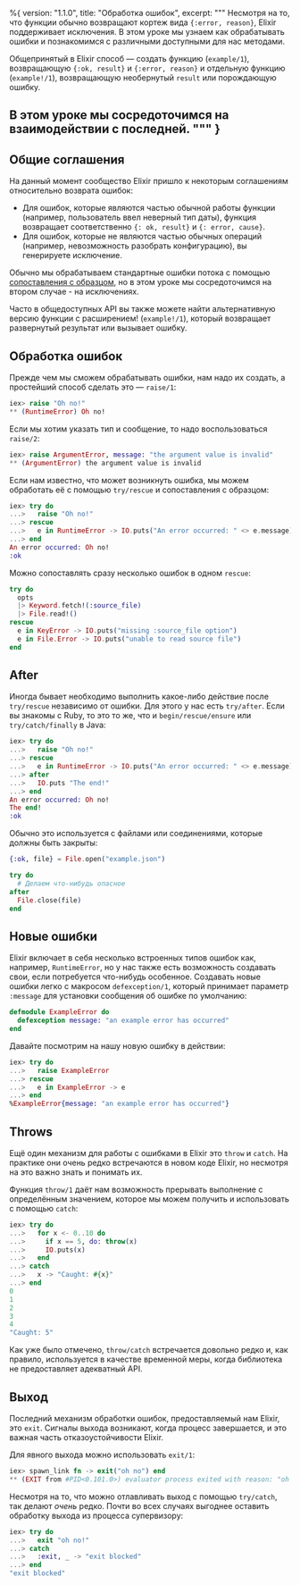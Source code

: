 %{
  version: "1.1.0",
  title: "Обработка ошибок",
  excerpt: """
  Несмотря на то, что функции обычно возвращают кортеж вида `{:error, reason}`, Elixir поддерживает исключения. В этом уроке мы узнаем как обрабатывать ошибки и познакомимся с различными доступными для нас методами.

  Общепринятый в Elixir способ &mdash; создать функцию (`example/1`), возвращающую `{:ok, result}` и `{:error, reason}` и отдельную функцию (`example!/1`), возвращающую необернутый `result` или порождающую ошибку.

  В этом уроке мы сосредоточимся на взаимодействии с последней.
  """
}
---

## Общие соглашения

На данный момент сообщество Elixir пришло к некоторым соглашениям относительно возврата ошибок:

* Для ошибок, которые являются частью обычной работы функции (например, пользователь ввел неверный тип даты), функция возвращает соответственно `{: ok, result}` и `{: error, cause}`.
* Для ошибок, которые не являются частью обычных операций (например, невозможность разобрать конфигурацию), вы генерируете исключение.

Обычно мы обрабатываем стандартные ошибки потока с помощью [сопоставления с образцом](/ru/lessons/basics/pattern_matching), но в этом уроке мы сосредоточимся на втором случае - на исключениях.

Часто в общедоступных API вы также можете найти альтернативную версию функции с расширением! (`example!/1`), который возвращает развернутый результат или вызывает ошибку.

## Обработка ошибок

Прежде чем мы сможем обрабатывать ошибки, нам надо их создать, а простейший способ сделать это &mdash; `raise/1`:

```elixir
iex> raise "Oh no!"
** (RuntimeError) Oh no!
```

Если мы хотим указать тип и сообщение, то надо воспользоваться `raise/2`:

```elixir
iex> raise ArgumentError, message: "the argument value is invalid"
** (ArgumentError) the argument value is invalid
```

Если нам известно, что может возникнуть ошибка, мы можем обработать её с помощью `try/rescue` и сопоставления с образцом:

```elixir
iex> try do
...>   raise "Oh no!"
...> rescue
...>   e in RuntimeError -> IO.puts("An error occurred: " <> e.message)
...> end
An error occurred: Oh no!
:ok
```

Можно сопоставлять сразу несколько ошибок в одном `rescue`:

```elixir
try do
  opts
  |> Keyword.fetch!(:source_file)
  |> File.read!()
rescue
  e in KeyError -> IO.puts("missing :source_file option")
  e in File.Error -> IO.puts("unable to read source file")
end
```

## After

Иногда бывает необходимо выполнить какое-либо действие после `try/rescue` независимо от ошибки.
Для этого у нас есть `try/after`.
Если вы знакомы с Ruby, то это то же, что и `begin/rescue/ensure` или `try/catch/finally` в Java:

```elixir
iex> try do
...>   raise "Oh no!"
...> rescue
...>   e in RuntimeError -> IO.puts("An error occurred: " <> e.message)
...> after
...>   IO.puts "The end!"
...> end
An error occurred: Oh no!
The end!
:ok
```

Обычно это используется с файлами или соединениями, которые должны быть закрыты:

```elixir
{:ok, file} = File.open("example.json")

try do
  # Делаем что-нибудь опасное
after
  File.close(file)
end
```

## Новые ошибки

Elixir включает в себя несколько встроенных типов ошибок как, например, `RuntimeError`, но у нас также есть возможность создавать свои, если потребуется что-нибудь особенное.
Создавать новые ошибки легко с макросом `defexception/1`, который принимает параметр `:message` для установки сообщения об ошибке по умолчанию:

```elixir
defmodule ExampleError do
  defexception message: "an example error has occurred"
end
```

Давайте посмотрим на нашу новую ошибку в действии:

```elixir
iex> try do
...>   raise ExampleError
...> rescue
...>   e in ExampleError -> e
...> end
%ExampleError{message: "an example error has occurred"}
```

## Throws

Ещё один механизм для работы с ошибками в Elixir это `throw` и `catch`.
На практике они очень редко встречаются в новом коде Elixir, но несмотря на это важно знать и понимать их.

Функция `throw/1` даёт нам возможность прерывать выполнение с определённым значением, которое мы можем получить и использовать с помощью `catch`:

```elixir
iex> try do
...>   for x <- 0..10 do
...>     if x == 5, do: throw(x)
...>     IO.puts(x)
...>   end
...> catch
...>   x -> "Caught: #{x}"
...> end
0
1
2
3
4
"Caught: 5"
```

Как уже было отмечено, `throw/catch` встречается довольно редко и, как правило, используется в качестве временной меры, когда библиотека не предоставляет адекватный API.

## Выход

Последний механизм обработки ошибок, предоставляемый нам Elixir, это `exit`.
Сигналы выхода возникают, когда процесс завершается, и это важная часть отказоустойчивости Elixir.

Для явного выхода можно использовать `exit/1`:

```elixir
iex> spawn_link fn -> exit("oh no") end
** (EXIT from #PID<0.101.0>) evaluator process exited with reason: "oh no"
```

Несмотря на то, что можно отлавливать выход с помощью `try/catch`, так делают _очень_ редко.
Почти во всех случаях выгоднее оставить обработку выхода из процесса супервизору:

```elixir
iex> try do
...>   exit "oh no!"
...> catch
...>   :exit, _ -> "exit blocked"
...> end
"exit blocked"
```
